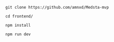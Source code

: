 ```
git clone https://github.com/amnxd/Medsta-mvp
```

```
cd frontend/
```

```
npm install
```

```
npm run dev
```
